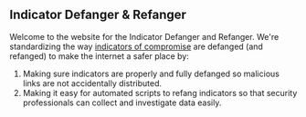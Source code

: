## Indicator Defanger & Refanger

Welcome to the website for the Indicator Defanger and Refanger. We're standardizing the way [indicators of compromise](https://en.wikipedia.org/wiki/Indicator_of_compromise) are defanged (and refanged) to make the internet a safer place by:

1. Making sure indicators are properly and fully defanged so malicious links are not accidentally distributed.
2. Making it easy for automated scripts to refang indicators so that security professionals can collect and investigate data easily.
